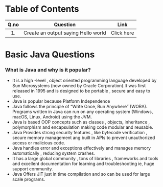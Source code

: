 # Table of Contents
|Q.no|Question|Link|
| :---: |:---:|:---:|
|1.|Create an output saying Hello world|Click here|


# Basic Java Questions

### What is Java and why is it popular?

- It is a high -level , object oriented programming language developed by Sun Microsystems (now owned by Oracle Corporation).It was first released in 1995 and is designed to be portable , secure and easy to use.
- Java is popular because Platform Independence
- Java follows the principle of “Write Once, Run Anywhere” (WORA).
Programs written in Java can run on any operating system (Windows, macOS, Linux, Android) using the JVM.
- Java is based OOP concepts such as classes , objects, inheritance , polymorphism and encapsulation making code modular and reusable.
- Java Provides strong security features , like bytecode verification , secure memory management ang built in APIs to prevent unauthorized access or malicious code.
- Java handles error and exceptions effectively and manages memory automatically , reducing system crashes.
- It has a large global community , tons of libraries , frameworks and tools and excellent documentation for learning and troubleshooting ie, huge support community.
- Java Offers JIT just in time compilation and so can be used for large scale programs.
